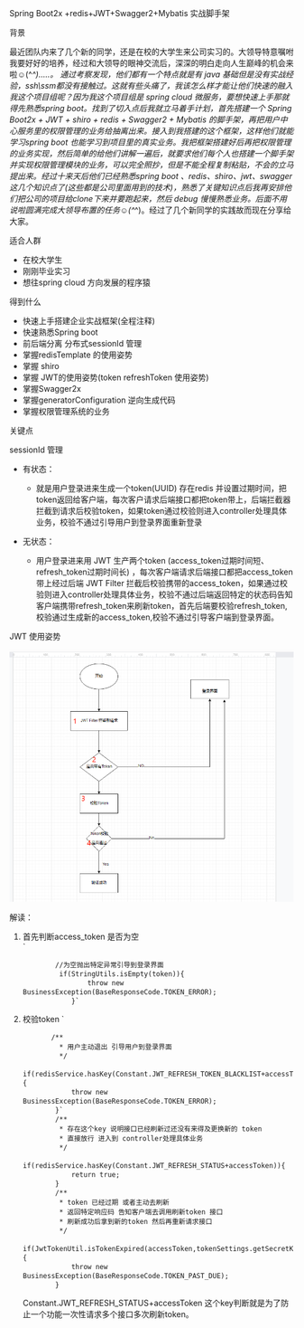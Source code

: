 Spring Boot2x +redis+JWT+Swagger2+Mybatis 实战脚手架

背景

最近团队内来了几个新的同学，还是在校的大学生来公司实习的。大领导特意嘱咐我要好好的培养，经过和大领导的眼神交流后，深深的明白走向人生巅峰的机会来啦☺(^_^).....。
通过考察发现，他们都有一个特点就是有 java 基础但是没有实战经验，ssh\ssm都没有接触过。这就有些头痛了，我该怎么样才能让他们快速的融入我这个项目组呢？因为我这个项目组是 spring cloud 微服务，要想快速上手那就得先熟悉spring boot。找到了切入点后我就立马着手计划，首先搭建一个 Spring Boot2x + JWT + shiro + redis + Swagger2 + Mybatis 的脚手架，再把用户中心服务里的权限管理的业务给抽离出来。接入到我搭建的这个框架，这样他们就能学习spring boot 也能学习到项目里的真实业务。我把框架搭建好后再把权限管理的业务实现，然后简单的给他们讲解一遍后，就要求他们每个人也搭建一个脚手架并实现权限管理模块的业务，可以完全照抄，但是不能全程复制粘贴，不会的立马提出来。经过十来天后他们已经熟悉spring boot 、redis、shiro、jwt、swagger 这几个知识点了(这些都是公司里面用到的技术)，熟悉了关键知识点后我再安排他们把公司的项目给clone下来并要跑起来，然后 debug 慢慢熟悉业务。后面不用说啦圆满完成大领导布置的任务☺(^_^)。经过了几个新同学的实践故而现在分享给大家。

适合人群

- 在校大学生
- 刚刚毕业实习
- 想往spring cloud 方向发展的程序猿

得到什么

- 快速上手搭建企业实战框架(全程注释)
- 快速熟悉Spring boot
- 前后端分离 分布式sessionId 管理
- 掌握redisTemplate 的使用姿势
- 掌握 shiro
- 掌握 JWT的使用姿势(token refreshToken 使用姿势)
- 掌握Swagger2x
- 掌握generatorConfiguration 逆向生成代码
- 掌握权限管理系统的业务

关键点

sessionId 管理

- 有状态：
  - 就是用户登录进来生成一个token(UUID) 存在redis 并设置过期时间，把token返回给客户端，每次客户请求后端接口都把token带上，后端拦截器拦截到请求后校验token，如果token通过校验则进入controller处理具体业务，校验不通过引导用户到登录界面重新登录

- 无状态：
  - 用户登录进来用 JWT 生产两个token (access_token过期时间短、refresh_token过期时间长) ，每次客户端请求后端接口都把access_token带上经过后端 JWT Filter 拦截后校验携带的access_token，如果通过校验则进入controller处理具体业务，校验不通过后端返回特定的状态码告知客户端携带refresh_token来刷新token，首先后端要校验refresh_token,校验通过生成新的access_token,校验不通过引导客户端到登录界面。

JWT 使用姿势

![1569239820629](1569241921.jpg)

解读：

1. 首先判断access_token 是否为空  
               ` 
               
               //为空抛出特定异常引导到登录界面   
       			if(StringUtils.isEmpty(token)){  
                       throw new BusinessException(BaseResponseCode.TOKEN_ERROR);  
                   }`
2. 校验token
              `
               
              /**
                * 用户主动退出 引导用户到登录界面
                */
               if(redisService.hasKey(Constant.JWT_REFRESH_TOKEN_BLACKLIST+accessToken)){
                   throw new BusinessException(BaseResponseCode.TOKEN_ERROR);
               }`
               /**
                * 存在这个key 说明接口已经刷新过还没有来得及更换新的 token
                * 直接放行 进入到 controller处理具体业务
                */
               if(redisService.hasKey(Constant.JWT_REFRESH_STATUS+accessToken)){
                   return true;
               }
               /**
                * token 已经过期 或者主动去刷新
                * 返回特定响应码 告知客户端去调用刷新token 接口
                * 刷新成功后拿到新的token 然后再重新请求接口
                */
                 if(JwtTokenUtil.isTokenExpired(accessToken,tokenSettings.getSecretKey())||redisService.hasKey(Constant.JWT_REFRESH_KEY+accessToken)){
                   throw new BusinessException(BaseResponseCode.TOKEN_PAST_DUE);
               }
   Constant.JWT_REFRESH_STATUS+accessToken 这个key判断就是为了防止一个功能一次性请求多个接口多次刷新token。
   

      
